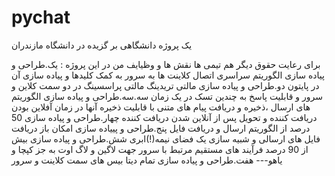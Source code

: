 # pychat
یک پروژه دانشگاهی بر گزیده در دانشگاه مازندران 

برای رعایت حقوق دیگر هم تیمی ها نقش ها و وظیایف من در این پروژه
:
یک.طراحی و پیاده سازی الگوریتم سراسری اتصال کلاینت ها به سرور به کمک کلیدها و پیاده سازی آن در پایتون 
دو.طراحی و پیاده سازی مالتی تریدینگ مالتی پراسسینگ در دو سمت کلاین و سرور و قابلیت پاسخ به چندین تسک در یک زمان 
سه.سه.طراحی و پیاده سازی الگوریتم های ارسال ،ذخیره و دریافت پیام های متنی با قابلیت ذخیره 
آنها در زمان آفلاین بودن دریافت کننده و تحویل پس از آنلاین شدن دریافت کننده
چهار.طراحی و پیاده سازی 50 درصد از الگوریتم ارسال و دریافت فایل 
پنج.طراحی و پییاده سازی امکان باز دریافت فایل های ارسالی و شبیه سازی یک فضای نیمه(!)ابری 
شش.طراحی و پیاده سازی بیش از 90 درصد فرآیند های مستقیم مرتبط با سرور جهت لاگین و لاگ اوت به جز کپچا و یاهو--- 
هفت.طراحی و پیاده سازی تمام دیتا بیس های سمت کلاینت و سرور 
